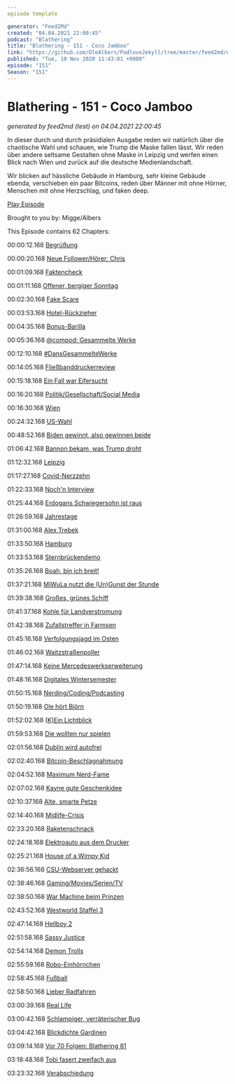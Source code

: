 ```yaml
---
episode template

generator: "Feed2Md"
created: "04.04.2021 22:00:45"
podcast: "Blathering"
title: "Blathering - 151 - Coco Jamboo"
link: "https://github.com/OleAlbers/PodloveJekyll/tree/master/feed2md/example/export/seasons/5/2020/11/Blathering - 151 - Coco Jamboo.md"
published: "Tue, 10 Nov 2020 11:43:01 +0000"
episode: "151"
Season: "151"
---
```


# Blathering - 151 - Coco Jamboo
_generated by feed2md (test) on 04.04.2021 22:00:45_

In dieser durch und durch präsidialen Ausgabe reden wir natürlich über die chaotische Wahl und schauen, wie Trump die Maske fallen lässt. Wir reden über andere seltsame Gestalten ohne Maske in Leipzig und werfen einen Blick nach Wien und zurück auf die deutsche Medienlandschaft.

Wir blicken auf hässliche Gebäude in Hamburg, sehr kleine Gebäude ebenda, verschieben ein paar Bitcoins, reden über Männer mit ohne Hörner, Menschen mit ohne Herzschlag, und faken deep.

[Play Episode](https://www.blathering.de/podlove/file/1383/s/feed/c/mp3/blathering_151.mp3)

Brought to you by: Migge/Albers

This Episode contains 62 Chapters:


00:00:12.168 [Begrüßung]()

00:00:20.168 [Neue Follower/Hörer: Chris](https://twitter.com/Bovafutura)

00:01:09.168 [Faktencheck]()

00:01:11.168 [Offener, bergiger Sonntag](https://www.ndr.de/fernsehen/sendungen/hamburg_journal/Trotz-Corona-Verkaufsoffener-Sonntag-in-Bergedorf,hamj102240.html)

00:02:30.168 [Fake Scare](https://twitter.com/SH_Polizei/status/1321379888184647681)

00:03:53.168 [Hotel-Rückzieher](https://www.mdr.de/sachsen/leipzig/leipzig-leipzig-land/corona-hotel-uebernachtung-querdenken-demo-100.html)

00:04:35.168 [Bonus-Barilla](https://www.stern.de/genuss/essen/barilla--so-wurde-der-nudelhersteller-das-homophobe-image-los-8778306.html)

00:05:36.168 [@compod: Gesammelte Werke](https://twitter.com/search?q=(from%3Acompod)%20(%40blathering_pod)%20until%3A2020-11-10%20since%3A2020-11-03&src=typed_query&f=live)

00:12:10.168 [#DansGesammelteWerke](https://twitter.com/search?q=(from%3Aevildanwallace)%20(%40blathering_pod)%20until%3A2020-11-10%20since%3A2020-11-03&src=typed_query&f=live)

00:14:05.168 [Fließbanddruckerreview](https://www.youtube.com/watch?v=T7pg-k28_RQ)

00:15:18.168 [Ein Fall war Eifersucht](https://twitter.com/derStandardat/status/1325171786305187841)

00:16:20.168 [Politik/Gesellschaft/Social Media]()

00:16:30.168 [Wien](https://logbuch-netzpolitik.de/lnp367-ich-hoere-den-klang-des-regens-im-ueberfluss?t=36%3A52)

00:24:32.168 [US-Wahl](https://lagedernation.org/2020/11/06/ldn213-us-wahlen-corona-update-terror-in-wien-und-frankreich-programmhinweis/?t=02%3A24)

00:48:52.168 [Biden gewinnt, also gewinnen beide](https://www.watson.de/international/usa/389370381-four-seasons-warum-trumps-anwalt-giuliani-auf-dem-parkplatz-einer-gaertnerei-sprach)

01:06:42.168 [Bannon bekam, was Trump droht](https://www.spiegel.de/netzwelt/web/twitter-loescht-konto-von-steve-bannon-a-be138e50-39ec-4930-9ac3-903495b24a2f)

01:12:32.168 [Leipzig](https://taz.de/Coronaskeptiker-in-Leipzig/!5726813/)

01:17:27.168 [Covid-Nerzzehn](https://twitter.com/schaarserella/status/1325212074822103040)

01:22:33.168 [Noch'n Interview](https://twitter.com/hwieduwilt/status/1325460043454705666)

01:25:44.168 [Erdogans Schwiegersohn ist raus](https://taz.de/Absturz-der-tuerkischen-Lira/!5724004/)

01:26:59.168 [Jahrestage](https://de.wikipedia.org/wiki/Tupamaros_West-Berlin)

01:31:00.168 [Alex Trebek](https://de.wikipedia.org/wiki/Alex_Trebek)

01:33:50.168 [Hamburg]()

01:33:53.168 [Sternbrückendemo](https://twitter.com/mopo/status/1325188809852555266)

01:35:26.168 [Boah, bin ich breit!](https://twitter.com/Cyrus_McDugan/status/1324267070457024514)

01:37:21.168 [MiWuLa nutzt die (Un)Gunst der Stunde](https://www.youtube.com/watch?v=YlEwWYn9GmU)

01:39:38.168 [Großes, grünes Schiff](https://www.ndr.de/nachrichten/hamburg/Groesster-mit-Fluessiggas-betriebener-Frachter-in-Hamburg,schiff1330.html)

01:41:37.168 [Kohle für Landverstromung](https://hamburg1.de/nachrichten/46801/Hamburg_baut_Landstromversorgung_aus.html)

01:42:38.168 [Zufallstreffer in Farmsen](https://www.presseportal.de/blaulicht/pm/6337/4756634)

01:45:16.168 [Verfolgungsjagd im Osten](https://www.ndr.de/fernsehen/sendungen/hamburg_journal/Verfolgungsjagd-im-Osten-Hamburgs,hamj102182.html)

01:46:02.168 [Waitzstraßenpoller](https://www.ndr.de/fernsehen/sendungen/hamburg_journal/Waitzstrasse-bekommt-massive-Poller-gegen-Schaufensterunfaelle,hamj102168.html)

01:47:14.168 [Keine Mercedeswerkserweiterung](https://www.ndr.de/fernsehen/sendungen/hamburg_journal/Mercedes-Benz-legt-Plaene-fuer-Werkserweiterung-auf-Eis,hamj102180.html)

01:48:16.168 [Digitales Wintersemester](https://hamburg1.de/nachrichten/46753/Wintersemester_nun_doch_digital.html)

01:50:15.168 [Nerding/Coding/Podcasting]()

01:50:19.168 [Ole hört Björn](https://twitter.com/HobbyQS/status/1323209935816196097)

01:52:02.168 [(K)Ein Lichtblick](https://twitter.com/stammtischphilo/status/1323969703715495936)

01:59:53.168 [Die wollten nur spielen](https://www.zdnet.de/88389373/spielzeughersteller-mattel-meldet-ransomware-angriff/)

02:01:56.168 [Dublin wird autofrei](https://twitter.com/DavidZipper/status/1323358245348659207)

02:02:40.168 [Bitcoin-Beschlagnahmung](https://www.vice.com/en/article/akdgz8/us-feds-seize-1-billion-in-bitcoin-from-wallet-linked-to-silk-road)

02:04:52.168 [Maximum Nerd-Fame](https://twitter.com/stammtischphilo/status/1324864825655242752)

02:07:02.168 [Kayne gute Geschenkidee](https://www.theguardian.com/lifeandstyle/2020/oct/30/robert-kardashian-resurrected-as-a-hologram-for-kim-kardashian-wests-birthday)

02:10:37.168 [Alte, smarte Petze](https://twitter.com/stammtischphilo/status/1325540462367830017)

02:14:40.168 [Midlife-Crisis](https://twitter.com/tmigge/status/1325078559703117824)

02:23:20.168 [Raketenschnack](https://twitter.com/stammtischphilo/status/1325710324973105152)

02:24:18.168 [Elektroauto aus dem Drucker](https://www.golem.de/news/elektrofahrzeug-3d-gedrucktes-e-auto-faehrt-wirklich-2011-151878.html)

02:25:21.168 [House of a Wimpy Kid](https://twitter.com/tmigge/status/1325530069306138629)

02:36:56.168 [CSU-Webserver gehackt](https://www.golem.de/news/sicherheitsluecke-800-zugangsdaten-waren-auf-csu-webserver-auslesbar-2011-151922.html)

02:38:46.168 [Gaming/Movies/Serien/TV]()

02:38:50.168 [War Machine beim Prinzen](https://de.wikipedia.org/wiki/Don_Cheadle)

02:43:52.168 [Westworld Staffel 3](https://en.wikipedia.org/wiki/Westworld_(season_3))

02:47:14.168 [Hellboy 2](https://de.wikipedia.org/wiki/Hellboy_%E2%80%93_Die_goldene_Armee)

02:51:58.168 [Sassy Justice](https://www.golem.de/news/sassy-justice-south-park-macher-produzieren-comedy-serie-mit-deep-fakes-2011-151887.html)

02:54:14.168 [Demon Trolls](https://twitter.com/stammtischphilo/status/1325137016833519616)

02:55:59.168 [Robo-Einhörnchen](https://twitter.com/stammtischphilo/status/1324775502117220354)

02:58:45.168 [Fußball]()

02:58:50.168 [Lieber Radfahren](https://www.fcstpauli.com/matches/2020-2021-7-fc-st-pauli-vs-karlsruher-sc/)

03:00:39.168 [Real Life]()

03:00:42.168 [Schlampiger, verräterischer Bug](https://twitter.com/stammtischphilo/status/1324607525203922946)

03:04:42.168 [Blickdichte Gardinen](https://twitter.com/stammtischphilo/status/1323579171700903937)

03:09:14.168 [Vor 70 Folgen: Blathering 81](https://www.blathering.de/2019/07/blathering-081-tu-mal-lieber-die-moehrchen/)

03:18:48.168 [Tobi fasert zweifach aus]()

03:23:32.168 [Verabschiedung]()


